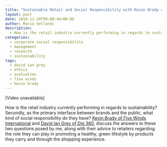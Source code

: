 ```yaml
---
title: "Sustainable Retail and Social Responsibility with Kevin Brady and David Ian Grey"
layout: post
date: 2010-11-20T09:00:44+00:00
author: Mario Vellandi
description:
  - How is the retail industry currently performing in regards to sustainability? Secondly, what social responsibility do they have? Kevin and David tell
categories:
  - corporate social responsibility
  - management
  - research
  - sustainability
tags:
  - david ian grey
  - ethics
  - evaluation
  - five winds
  - kevin brady
---
```

[Video unavailable]

How is the retail industry currently performing in regards to sustainability? Secondly, as the primary interface between brands and the public, what kind of social responsibility do they have? [Kevin Brady of Five Winds International](http://www.fivewinds.com/) and [David Ian Grey of Dig 360](http://www.dig360.ca/), discuss the answers to these two questions posed by me, along with their advice to retailers regarding the role they can play in promoting a healthy, green lifestyle by products they carry and through the shopping experience.
